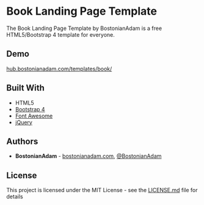 # Book Landing Page Template
The Book Landing Page Template by BostonianAdam is a free HTML5/Bootstrap 4 template for everyone.

## Demo
[hub.bostonianadam.com/templates/book/](https://hub.bostonianadam.com/templates/book/)

## Built With
* HTML5
* [Bootstrap 4](https://getbootstrap.com/)
* [Font Awesome](https://fontawesome.com/)
* [jQuery](https://jquery.com/)

## Authors
* **BostonianAdam** - [bostonianadam.com](https://bostonianadam.com/), [@BostonianAdam](https://twitter.com/BostonianAdam)

## License
This project is licensed under the MIT License - see the [LICENSE.md](LICENSE.md) file for details

